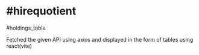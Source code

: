 <h1>#hirequotient</h1>

#holdings_table 

Fetched the given API using axios
and displayed in the form of tables using react(vite)
